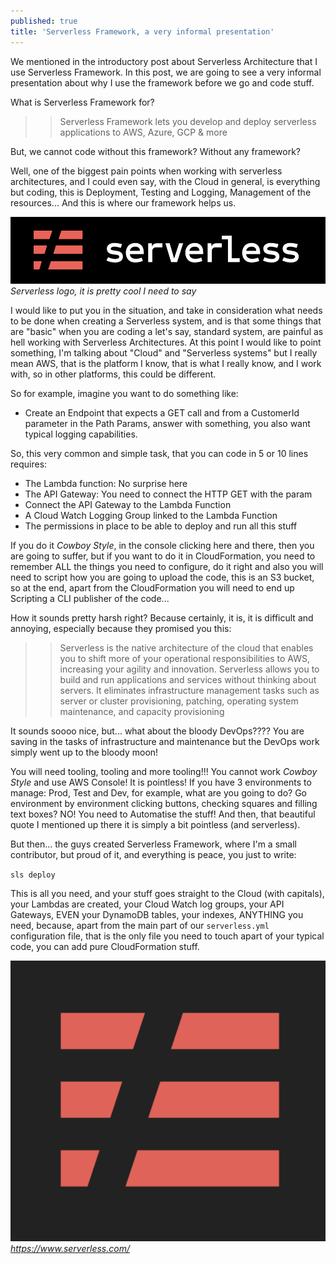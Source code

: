 ```yaml
---
published: true
title: 'Serverless Framework, a very informal presentation'
---
```

We mentioned in the introductory post about Serverless Architecture that I use Serverless Framework. In this post, we are going to see a very informal presentation about why I use the framework before we go and code stuff.

What is Serverless Framework for?

>> Serverless Framework lets you develop and deploy serverless applications to AWS, Azure, GCP & more

But, we cannot code without this framework? Without any framework? 

Well, one of the biggest pain points when working with serverless architectures, and I could even say, with the Cloud in general, is everything but coding, this is Deployment, Testing and Logging, Management of the resources... And this is where our framework helps us.

![serverless](/images/serverless/serverless.png)
*Serverless logo, it is pretty cool I need to say*

I would like to put you in the situation, and take in consideration what needs to be done when creating a Serverless system, and is that some things that are "basic" when you are coding a let's say, standard system, are painful as hell working with Serverless Architectures. At this point I would like to point something, I'm talking about "Cloud" and "Serverless systems" but I really mean AWS, that is the platform I know, that is what I really know, and I work with, so in other platforms, this could be different.

So for example, imagine you want to do something like:

* Create an Endpoint that expects a GET call and from a CustomerId parameter in the Path Params, answer with something, you also want typical logging capabilities.

So, this very common and simple task, that you can code in 5 or 10 lines requires:

 * The Lambda function: No surprise here
 * The API Gateway: You need to connect the HTTP GET with the param
 * Connect the API Gateway to the Lambda Function
 * A Cloud Watch Logging Group linked to the Lambda Function
 * The permissions in place to be able to deploy and run all this stuff

If you do it *Cowboy Style*, in the console clicking here and there, then you are going to suffer, but if you want to do it in CloudFormation, you need to remember ALL the things you need to configure, do it right and also you will need to script how you are going to upload the code, this is an S3 bucket, so at the end, apart from the CloudFormation you will need to end up Scripting a CLI publisher of the code...

How it sounds pretty harsh right? Because certainly, it is, it is difficult and annoying, especially because they promised you this:

>> Serverless is the native architecture of the cloud that enables you to shift more of your operational responsibilities to AWS, increasing your agility and innovation. Serverless allows you to build and run applications and services without thinking about servers. It eliminates infrastructure management tasks such as server or cluster provisioning, patching, operating system maintenance, and capacity provisioning

It sounds soooo nice, but... what about the bloody DevOps???? You are saving in the tasks of infrastructure and maintenance but the DevOps work simply went up to the bloody moon! 

You will need tooling, tooling and more tooling!!! You cannot work *Cowboy Style* and use AWS Console! It is pointless! If you have 3 environments to manage: Prod, Test and Dev, for example, what are you going to do? Go environment by environment clicking buttons, checking squares and filling text boxes? NO! You need to Automatise the stuff! And then, that beautiful quote I mentioned up there it is simply a bit pointless (and serverless).

But then... the guys created Serverless Framework, where I'm a small contributor, but proud of it, and everything is peace, you just to write:

`sls deploy`

This is all you need, and your stuff goes straight to the Cloud (with capitals), your Lambdas are created, your Cloud Watch log groups, your API Gateways, EVEN your DynamoDB tables, your indexes, ANYTHING you need, because, apart from the main part of our `serverless.yml` configuration file, that is the only file you need to touch apart of your typical code, you can add pure CloudFormation stuff.

![serverless-logo](/images/serverless/serverless-logo.png)
*https://www.serverless.com/*
